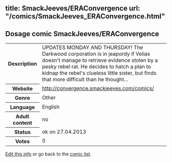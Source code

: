 title: SmackJeeves/ERAConvergence
url: "/comics/SmackJeeves_ERAConvergence.html"
---
Dosage comic SmackJeeves/ERAConvergence
-----------------------------------------

<p id="msg"></p>
<script type="text/javascript">
if (window.location.search === '?edit_info_mail=sent_ok') {
  var elem = document.getElementById("msg");
  elem.innerHTML = 'Edited information sucessfully sent.';
  elem.className = 'ok';
}
</script>
<table class="comicinfo">
<tr>
<th>Description</th><td>UPDATES MONDAY AND THURSDAY! The Darkwood corporation is in jeapordy if Velias doesn't manage to retrieve evidence stolen by a pesky rebel rat. He decides to hatch a plan to kidnap the rebel's clueless little sister, but finds that more difficult than he thought...</td>
</tr>
<tr>
<th>Website</th><td><a href="http://convergence.smackjeeves.com/comics/">http://convergence.smackjeeves.com/comics/</a></td>
</tr>
<tr>
<th>Genre</th><td>Other</td>
</tr>
<tr>
<th>Language</th><td>English</td>
</tr>
<tr>
<th>Adult content</th><td>no</td>
</tr>
<tr>
<th>Status</th><td>ok on 27.04.2013</td>
</tr>
<tr>
<th>Votes</th><td>0</td>
</tr>
</table>

[Edit this info](SmackJeeves_ERAConvergence_edit.html) or go back to the [comic list](../comic-index.html).
